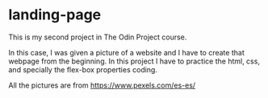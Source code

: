 # landing-page

This is my second project in The Odin Project course.

In this case, I was given a picture of a website and I have to create that webpage from the beginning. In this project I have to practice the html, css, and specially the flex-box properties coding.

All the pictures are from https://www.pexels.com/es-es/